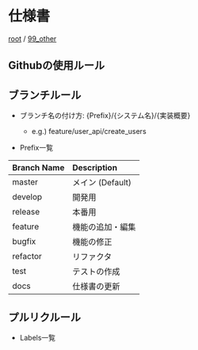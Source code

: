 # 仕様書

[root](./../../README.md) 
/ [99_other](./README.md)

## Githubの使用ルール

## ブランチルール

* ブランチ名の付け方: {Prefix}/{システム名}/{実装概要}
  * e.g.) feature/user_api/create_users

* Prefix一覧

| Branch Name |   Description    |
| :---------- | :--------------- |
| master      | メイン (Default) |
| develop     | 開発用           |
| release     | 本番用           |
| feature     | 機能の追加・編集 |
| bugfix      | 機能の修正       |
| refactor    | リファクタ       |
| test        | テストの作成     |
| docs        | 仕様書の更新     |

## プルリクルール

* Labels一覧
